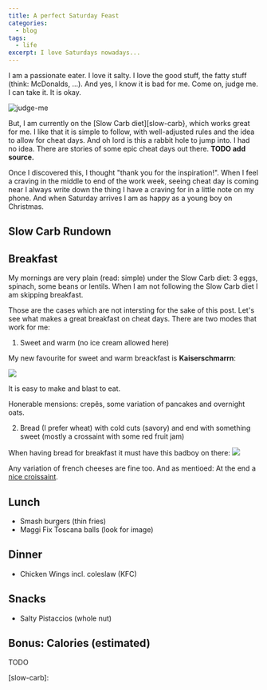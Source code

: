```yaml
---
title: A perfect Saturday Feast
categories:
  - blog
tags:
  - life
excerpt: I love Saturdays nowadays...
---
```




I am a passionate eater. I love it salty.
I love the good stuff, the fatty stuff (think: McDonalds, ...).
And yes, I know it is bad for me. Come on, judge me. I can take it. It is okay.

![judge-me](https://media1.tenor.com/m/80msv-KR_X0AAAAd/i-can-feel-you-judging-me-jared-vennett.gif)

But, I am currently on the [Slow Carb diet][slow-carb}, which works great for me.
I like that it is simple to follow, with well-adjusted rules and the idea to allow for cheat days.
And oh lord is this a rabbit hole to jump into. I had no idea.
There are stories of some epic cheat days out there. **TODO add source.**

Once I discovered this, I thought "thank you for the inspiration!".
When I feel a craving in the middle to end of the work week, seeing cheat day is coming near I always write down the thing I have a craving for in a little note on my phone.
And when Saturday arrives I am as happy as a young boy on Christmas.

## Slow Carb Rundown


## Breakfast
My mornings are very plain (read: simple) under the Slow Carb diet: 3 eggs, spinach, some beans or lentils.
When I am not following the Slow Carb diet I am skipping breakfast.

Those are the cases which are not intersting for the sake of this post. Let's see what makes a great breakfast on cheat days.
There are two modes that work for me:
1. Sweet and warm (no ice cream allowed here)

My new favourite for sweet and warm breackfast is **Kaiserschmarrn**:

![](https://img.chefkoch-cdn.de/rezepte/1031841208350942/bilder/1537796/crop-960x540/kaiserschmarrn-tiroler-landgasthofrezept.jpg)

It is easy to make and blast to eat.

Honerable mensions: crepês, some variation of pancakes and overnight oats.

2. Bread (I prefer wheat) with cold cuts (savory) and end with something sweet (mostly a crossaint with some red fruit jam)

When having bread for breakfast it must have this badboy on there:
![](https://imgsrv1.shotshop.com/preview_new/2006_12/00000628_00000376-Wurst-Br%C3%B6tchen-Belegtes+Br%C3%B6tchen-Wurstsemmel.jpg)

Any variation of french cheeses are fine too. And as mentioed: At the end a [nice croissaint](https://guide.michelin.com/en/article/features/decoding-the-delicious-croissant).

## Lunch

- Smash burgers (thin fries)
- Maggi Fix Toscana balls (look for image)

## Dinner
- Chicken Wings incl. coleslaw (KFC)

## Snacks
- Salty Pistaccios (whole nut)

## Bonus: Calories (estimated)
TODO


[slow-carb]: 

